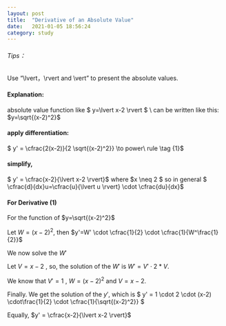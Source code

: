 ```yaml
---
layout: post
title:  "Derivative of an Absolute Value"
date:   2021-01-05 18:56:24
category: study
---
```


###### Tips：
Use “\lvert，\rvert and \vert” to present the absolute values.

#### Explanation:
absolute value function like  $ y=\lvert x-2 \rvert $ \\
can be written like this: $y=\sqrt{(x-2)^2}$

#### apply differentiation:

$ y' = \cfrac{2(x-2)}{2 \sqrt{(x-2)^2}} \to power\ rule  \tag {1}$

#### simplify,

$ y' = \cfrac{x-2}{\lvert x-2 \rvert}$  where $x \neq 2 $
so in general $ \cfrac{d}{dx}u=\cfrac{u}{\lvert u \rvert} \cdot \cfrac{du}{dx}$

#### For Derivative (1)

For the function of  $y=\sqrt{(x-2)^2}$

Let $W=(x-2)^2$, then $y'=W' \cdot \cfrac{1}{2} \cdot \cfrac{1}{W^\frac{1}{2}}$

We now solve the $W'$

Let $V=x-2$ , so, the solution of the $W'$ is $W' = V' \cdot 2 * V$.

We know that $V'=1$ , $W=(x-2)^2$ and $V=x-2$.

Finally. We get the solution of the $y'$, which is
$ y' = 1 \cdot 2 \cdot (x-2) \cdot\frac{1}{2} \cdot \cfrac{1}{\sqrt{(x-2)^2}} $

Equally, $y' = \cfrac{x-2}{\lvert x-2 \rvert}$